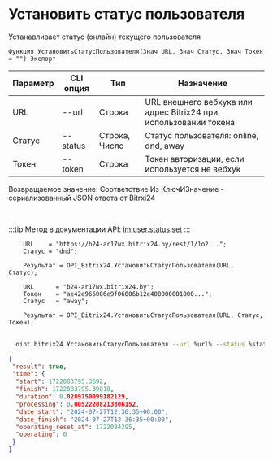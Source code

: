 ﻿---
sidebar_position: 18
---

# Установить статус пользователя
 Устанавливает статус (онлайн) текущего пользователя



`Функция УстановитьСтатусПользователя(Знач URL, Знач Статус, Знач Токен = "") Экспорт`

  | Параметр | CLI опция | Тип | Назначение |
  |-|-|-|-|
  | URL | --url | Строка | URL внешнего вебхука или адрес Bitrix24 при использовании токена |
  | Статус | --status | Строка, Число | Статус пользователя: online, dnd, away |
  | Токен | --token | Строка | Токен авторизации, если используется не вебхук |

  
  Возвращаемое значение:   Соответствие Из КлючИЗначение - сериализованный JSON ответа от Bitrxi24

<br/>

:::tip
Метод в документации API: [im.user.status.set](https://dev.1c-bitrix.ru/learning/course/index.php?COURSE_ID=93&LESSON_ID=11499)
:::
<br/>


```bsl title="Пример кода"
    URL    = "https://b24-ar17wx.bitrix24.by/rest/1/1o2...";
    Статус = "dnd";

    Результат = OPI_Bitrix24.УстановитьСтатусПользователя(URL, Статус);

    URL      = "b24-ar17wx.bitrix24.by";
    Токен    = "ae42e966006e9f06006b12e400000001000...";
    Статус   = "away";

    Результат = OPI_Bitrix24.УстановитьСтатусПользователя(URL, Статус, Токен);
```



```sh title="Пример команды CLI"
    
  oint bitrix24 УстановитьСтатусПользователя --url %url% --status %status% --token %token%

```

```json title="Результат"
{
 "result": true,
 "time": {
  "start": 1722083795.3692,
  "finish": 1722083795.39818,
  "duration": 0.0289750099182129,
  "processing": 0.00522208213806152,
  "date_start": "2024-07-27T12:36:35+00:00",
  "date_finish": "2024-07-27T12:36:35+00:00",
  "operating_reset_at": 1722084395,
  "operating": 0
 }
}
```
